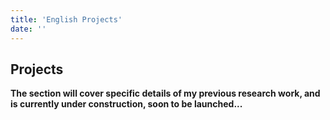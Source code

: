 ```yaml
---
title: 'English Projects'
date: ''
---
```


## Projects

**The section will cover specific details of my previous research work, and is currently under construction, soon to be launched...**